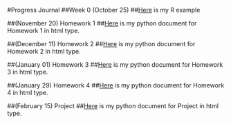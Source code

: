 #Progress Journal
##Week 0 (October 25)
##[Here](files/example_homework_0.html) is my R example

##(November 20) Homework 1
##[Here](files/Homework1_Mert_ISIK.html) is my python document for Homework 1 in html type.


##(December 11) Homework 2
##[Here](files/Mert_ISIK_Homework_2.html) is my python document for Homework 2 in html type.



##(January 01) Homework 3
##[Here](files/Mert_ISIK_Homework_3.html) is my python document for Homework 3 in html type.




##(January 29) Homework 4
##[Here](files/Mert_ISIK_Homework_4.html) is my python document for Homework 4 in html type.



##(February 15) Project
##[Here](files/IE_582_Project_Ozan_Mert_Toygar.html) is my python document for Project in html type.

